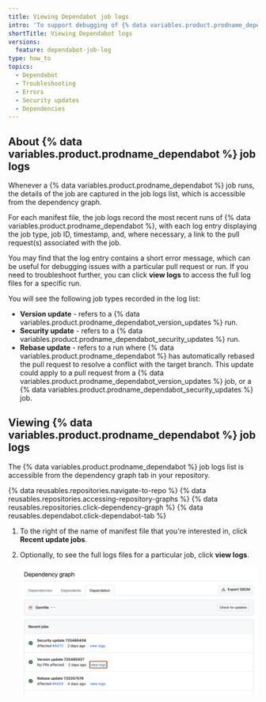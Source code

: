```yaml
---
title: Viewing Dependabot job logs
intro: 'To support debugging of {% data variables.product.prodname_dependabot %} pull requests, {% data variables.product.product_name %} provides logs of all {% data variables.product.prodname_dependabot %} jobs.'
shortTitle: Viewing Dependabot logs
versions:
  feature: dependabot-job-log
type: how_to
topics:
  - Dependabot
  - Troubleshooting
  - Errors
  - Security updates
  - Dependencies
---
```


## About {% data variables.product.prodname_dependabot %} job logs

Whenever a {% data variables.product.prodname_dependabot %} job runs, the details of the job are captured in the job logs list, which is accessible from the dependency graph.

For each manifest file, the job logs record the most recent runs of {% data variables.product.prodname_dependabot %}, with each log entry displaying the job type, job ID, timestamp, and, where necessary, a link to the pull request(s) associated with the job.

You may find that the log entry contains a short error message, which can be useful for debugging issues with a particular pull request or run. If you need to troubleshoot further, you can click **view logs** to access the full log files for a specific run.

You will see the following job types recorded in the log list:
- **Version update** - refers to a {% data variables.product.prodname_dependabot_version_updates %} run.
- **Security update** - refers to a {% data variables.product.prodname_dependabot_security_updates %} run.
- **Rebase update** - refers to a run where {% data variables.product.prodname_dependabot %} has automatically rebased the pull request to resolve a conflict with the target branch. This update could apply to a pull request from a {% data variables.product.prodname_dependabot_version_updates %} job, or a {% data variables.product.prodname_dependabot_security_updates %} job.

## Viewing {% data variables.product.prodname_dependabot %} job logs

The {% data variables.product.prodname_dependabot %} job logs list is accessible from the dependency graph tab in your repository.

{% data reusables.repositories.navigate-to-repo %}
{% data reusables.repositories.accessing-repository-graphs %}
{% data reusables.repositories.click-dependency-graph %}
{% data reusables.dependabot.click-dependabot-tab %}
1. To the right of the name of manifest file that you're interested in, click **Recent update jobs**.
1. Optionally, to see the full logs files for a particular job, click **view logs**.

   ![Screenshot of a Dependabot job log entry for the Gemfile package manager. A button, called "View logs", is highlighted in a dark orange outline.](/assets/images/help/dependabot/dependabot-job-logs.png)
